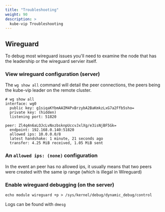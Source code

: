 ```yaml
---
title: "Troubleshooting"
weight: 90
description: >
  kube-vip Troubleshooting
---
```


## Wireguard 

To debug most wireguard issues you'll need to examine the node that has the leadership or the wireguard servier itself. 

### View wireguard configuration (server)

The `wg show all` command will detail the peer connections, the peers being the kube-vip leader on the remote cluster.

```
# wg show all
interface: wg0
  public key: g1siqaKYbmAAIM4PxBrzybA2BaKmkzLxG7a2Ffb5sho=
  private key: (hidden)
  listening port: 51820

peer: Zl4q4n6aLOJcLvNxzbsknpUccvJxlXg/e3isNjBF5Gk=
  endpoint: 192.168.0.140:51820
  allowed ips: 10.0.0.0/8
  latest handshake: 1 minute, 21 seconds ago
  transfer: 4.25 MiB received, 1.05 MiB sent
```

### An `allowed ips: (none)` configuration

In the event an peer has no allowed ips, it usually means that two peers were created with the same ip range (which is illegal in Wireguard)

### Enable wireguard debugging (on the server)
```
echo module wireguard +p > /sys/kernel/debug/dynamic_debug/control
```

Logs can be found with `dmesg`

